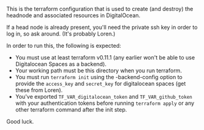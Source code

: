 This is the terraform configuration that is used to create (and destroy) the
headnode and associated resources in DigitalOcean.

If a head node is already present, you'll need the private ssh key in order to
log in, so ask around. (It's probably Loren.)

In order to run this, the following is expected:

- You must use at least terraform v0.11.1 (any earlier won't be able to use
  Digitalocean Spaces as a backend).
- Your working path must be this directory when you run terraform.
- You must run `terraform init` using the -backend-config option to provide the
  `access_key` and `secret_key` for digitalocean spaces (get these from Loren).
- You've exported `TF_VAR_digitalocean_token` and `TF_VAR_github_token` with
  your authentication tokens before running `terraform apply` or any other
  terraform command after the init step.

Good luck.
